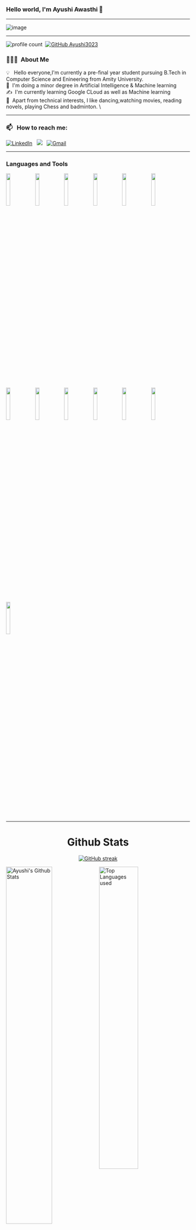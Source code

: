 ### Hello world, I'm Ayushi Awasthi  👋 

-----

<p align="center">
 
![image](https://user-images.githubusercontent.com/61057666/169029838-74df663d-2e62-4d77-bdff-b43f7d63f00f.png)

</p>

-----

![profile count](https://komarev.com/ghpvc/?username=Ayushi3023&color=red)&nbsp;
[![GitHub Ayushi3023](https://img.shields.io/github/followers/Ayushi3023?label=follow&style=social)](https://github.com/Ayushi3023)&nbsp;
### 👨🏻‍💻 &nbsp;About Me

💡 &nbsp; Hello everyone,I'm currently a pre-final year student pursuing B.Tech in Computer Science and Enineering  from Amity University.\
🌱 &nbsp;I'm doing a minor degree in Artificial Intelligence & Machine learning\
✍️ &nbsp;I'm currently learning Google CLoud as well as Machine learning\
💬 &nbsp;Apart from technical interests, I like dancing,watching movies, reading novels, playing Chess and badminton. \


-----
### 📫 &nbsp; How to reach me:



<a href="https://www.linkedin.com/in/ayushiawasthi99/"><img alt="LinkedIn" src="https://img.shields.io/badge/linkedin%20-%230077B5.svg?&style=flat&logo=linkedin&logoColor=white"/></a> &nbsp;
<a href="https://instagram.com/_el_doris/"><img src="https://img.shields.io/badge/-@Ayushi-E4405F?style=flat&logo=Instagram&logoColor=white"/></a> &nbsp;
<a href="mailto:ayushiawasthi63@gmail.com"><img alt="Gmail" src="https://img.shields.io/badge/Gmail-D14836?style=flat&logo=gmail&logoColor=white" /></a> &nbsp;

-----  


### Languages and Tools

<p>
 
 
  <code><img width="15%" src="https://www.vectorlogo.zone/logos/python/python-ar21.svg"></code>
  <code><img width="15%" src="https://www.vectorlogo.zone/logos/google_cloud/google_cloud-ar21.svg"></code>
 <code><img width="15%" src="https://www.vectorlogo.zone/logos/kaggle/kaggle-ar21.svg"></code>
  <code><img width="15%" src="https://www.vectorlogo.zone/logos/numpy/numpy-ar21.svg"></code>
  <code><img width="15%" src="https://www.vectorlogo.zone/logos/tensorflow/tensorflow-ar21.svg"></code>
 <code><img width="15%" src="https://www.vectorlogo.zone/logos/w3_html5/w3_html5-ar21.svg"></code>
 <code><img width="15%" src="https://www.vectorlogo.zone/logos/w3_css/w3_css-ar21.svg"></code>
  <code><img width="15%" src="https://www.vectorlogo.zone/logos/javascript/javascript-horizontal.svg"></code>
  <code><img width="15%" src="https://www.vectorlogo.zone/logos/getbootstrap/getbootstrap-ar21.svg"></code>
  <code><img width="15%" src="https://www.vectorlogo.zone/logos/pandas/pandas-ar21.svg"></code>
  <code><img width="15%" src="https://www.vectorlogo.zone/logos/jupyter/jupyter-ar21.svg"></code>
  <code><img width="15%" src="https://www.vectorlogo.zone/logos/mysql/mysql-ar21.svg"></code>
  <code><img width="15%" src="https://www.vectorlogo.zone/logos/git-scm/git-scm-ar21.svg"></code>
 
 -----
  
</p>



<h1 align="center">Github Stats</h1>

<div align="center">
  
[![GitHub streak](https://github-readme-streak-stats.herokuapp.com/?user=Ayushi3023&theme=highcontrast)](https://github.com/DenverCoder1/github-readme-streak-stats)

 </div>
 
 
<img align="left" alt="Ayushi's Github Stats" src="https://github-readme-stats.vercel.app/api?username=Ayushi3023&&show_icons=true&theme=dark" width="50%" />
<img alt="Top Languages used" src="https://github-readme-stats.vercel.app/api/top-langs/?username=Ayushi3023&layout=compact&theme=dark" width="46%" />
<br>



